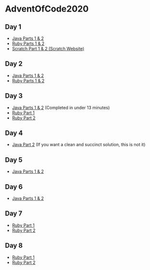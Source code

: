 # AdventOfCode2020

## Day 1
- [Java Parts 1 & 2](day1/day1.java)
- [Ruby Parts 1 & 2](day1/day1.rb)
- [Scratch Part 1 & 2 (Scratch Website)](https://scratch.mit.edu/projects/457076143/)

## Day 2
- [Java Parts 1 & 2](day2/day2.java)
- [Ruby Parts 1 & 2](day2/day2.rb)

## Day 3
- [Java Parts 1 & 2](day3/day3.java) (Completed in under 13 minutes)
- [Ruby Part 1](day3/day3.rb)
- [Ruby Part 2](day3/day3_2.rb)

## Day 4
- [Java Part 2](day4/day4.java) (If you want a clean and succinct solution, this is not it)

## Day 5
- [Java Parts 1 & 2](day5/day5.java)

## Day 6
- [Java Parts 1 & 2](day6/day6.java)

## Day 7
- [Ruby Part 1](day7/day7.rb)
- [Ruby Part 2](day7/day7_2.rb)

## Day 8
- [Ruby Part 1](day8/day8.rb)
- [Ruby Part 2](day8/day8_2.rb)
